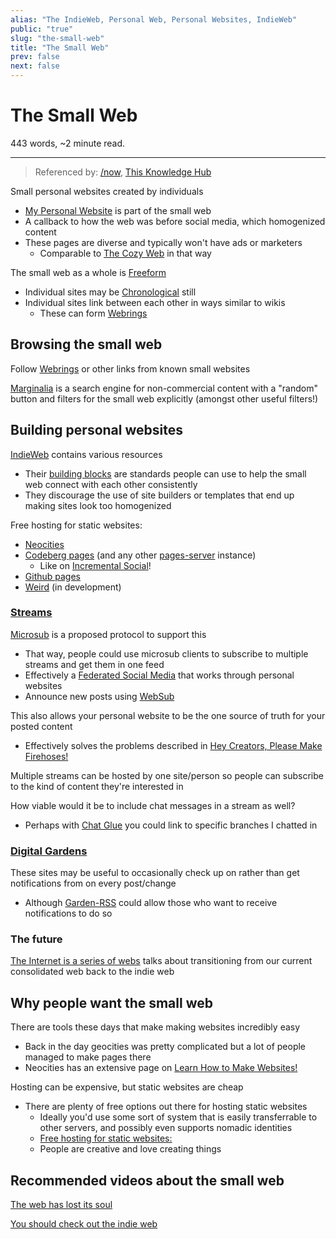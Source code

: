 ```yaml
---
alias: "The IndieWeb, Personal Web, Personal Websites, IndieWeb"
public: "true"
slug: "the-small-web"
title: "The Small Web"
prev: false
next: false
---
```

<script setup>
import { data } from '../../git.data.ts';
import { useData } from 'vitepress';
const pageData = useData();
</script>
<h1 class="p-name">The Small Web</h1>
<p>443 words, ~2 minute read. <span v-html="data[`site/${pageData.page.value.relativePath}`]" /></p>
<hr/>

> Referenced by: [/now](/now/index), [This Knowledge Hub](/garden/this-knowledge-hub/index.md)

Small personal websites created by individuals
- [My Personal Website](/garden/my-personal-website/index.md) is part of the small web
- A callback to how the web was before social media, which homogenized content
- These pages are diverse and typically won't have ads or marketers
	- Comparable to [The Cozy Web](/garden/the-cozy-web/index.md) in that way

The small web as a whole is [Freeform](/garden/freeform/index.md)
- Individual sites may be [Chronological](/garden/chronological/index.md) still
- Individual sites link between each other in ways similar to wikis
	- These can form [Webrings](/garden/webrings/index.md)

## Browsing the small web

Follow [Webrings](/garden/webrings/index.md) or other links from known small websites

[Marginalia](https://search.marginalia.nu) is a search engine for non-commercial content with a "random" button and filters for the small web explicitly (amongst other useful filters!)

## Building personal websites

[IndieWeb](https://indieweb.org/) contains various resources
- Their [building blocks](https://indieweb.org/Category:building-blocks) are standards people can use to help the small web connect with each other consistently
- They discourage the use of site builders or templates that end up making sites look too homogenized

<span id="665b6ac0-d3ca-41d8-9534-929ac2907c2e">Free hosting for static websites:</span>
- [Neocities](https://neocities.org)
- [Codeberg pages](https://codeberg.page) (and any other [pages-server](https://codeberg.org/Codeberg/pages-server) instance)
	- Like on [Incremental Social](https://incremental.social/pages)!
- [Github pages](https://pages.github.com)
- [Weird](/garden/weird/index.md) (in development)

### [Streams](https://indieweb.org/stream)

[Microsub](https://indieweb.org/Microsub) is a proposed protocol to support this
- That way, people could use microsub clients to subscribe to multiple streams and get them in one feed
- Effectively a [Federated Social Media](/garden/fediverse/index.md) that works through personal websites
- Announce new posts using [WebSub](https://indieweb.org/WebSub)

This also allows your personal website to be the one source of truth for your posted content
- Effectively solves the problems described in [Hey Creators, Please Make Firehoses!](https://jonbell.medium.com/hey-creators-please-make-firehoses-8d0c48c075e4)

Multiple streams can be hosted by one site/person so people can subscribe to the kind of content they're interested in

How viable would it be to include chat messages in a stream as well?
- Perhaps with [Chat Glue](/garden/chat-glue/index.md) you could link to specific branches I chatted in

### [Digital Gardens](/garden/digital-gardens/index.md)

These sites may be useful to occasionally check up on rather than get notifications from on every post/change
- Although [Garden-RSS](/garden/garden-rss/index.md) could allow those who want to receive notifications to do so

### The future

[The Internet is a series of webs](https://aramzs.xyz/essays/the-internet-is-a-series-of-webs/) talks about transitioning from our current consolidated web back to the indie web

## Why people want the small web

There are tools these days that make making websites incredibly easy
- Back in the day geocities was pretty complicated but a lot of people managed to make pages there
- Neocities has an extensive page on [Learn How to Make Websites!](https://neocities.org/tutorials)

Hosting can be expensive, but static websites are cheap
- There are plenty of free options out there for hosting static websites
	- Ideally you'd use some sort of system that is easily transferrable to other servers, and possibly even supports nomadic identities
	- [Free hosting for static websites:](/garden/the-small-web/index.md#665b6ac0-d3ca-41d8-9534-929ac2907c2e)
	- People are creative and love creating things

## Recommended videos about the small web

[The web has lost its soul](https://www.youtube.com/watch?v=00qwzmMrtok)

[You should check out the indie web](https://www.youtube.com/watch?v=rTSEr0cRJY8)
